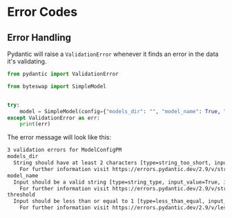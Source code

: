 # Error Codes

## Error Handling

Pydantic will raise a `ValidationError` whenever it finds an error in the data it's validating.

```python
from pydantic import ValidationError

from byteswap import SimpleModel


try:
    model = SimpleModel(config={"models_dir": "", "model_name": True, "threshold": 100})
except ValidationError as err:
    print(err)
```

The error message will look like this:

```txt
3 validation errors for ModelConfigPM
models_dir
  String should have at least 2 characters [type=string_too_short, input_value='', input_type=str]
    For further information visit https://errors.pydantic.dev/2.9/v/string_too_short
model_name
  Input should be a valid string [type=string_type, input_value=True, input_type=bool]
    For further information visit https://errors.pydantic.dev/2.9/v/string_type
threshold
  Input should be less than or equal to 1 [type=less_than_equal, input_value=100, input_type=int]
    For further information visit https://errors.pydantic.dev/2.9/v/less_than_equal
```
